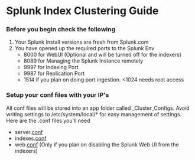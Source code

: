 # Splunk Index Clustering Guide

### Before you begin check the following
1. Your Splunk Install versions are fresh from Splunk.com
2. You have opened up the required ports to the Splunk Env
    * 8000 for WebUI (Optional and will be turned off for the indexers)
    * 8089 for Managing the Splunk Instance remotely
    * 9997 for Indexing Port
    * 9987 for Replication Port
    * 1514 if you plan on doing port ingestion. <1024 needs root access
    
    
### Setup your conf files with your IP's 

All conf files will be stored into an app folder called <companyShortName>_Cluster_Configs. Avoid writing settings to /etc/system/local/* for easy management of settings.
Here are the .conf files you'll need 

* server.[conf](http://docs.splunk.com/Documentation/Splunk/latest/Admin/Serverconf) 
* indexes.[conf](http://docs.splunk.com/Documentation/Splunk/latest/Admin/indexesconf) 
* web.[conf](http://docs.splunk.com/Documentation/Splunk/6.6.2/Admin/webconf) (Only if you plan on disabling the Splunk Web UI from the indexers)

